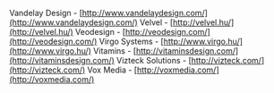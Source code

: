 Vandelay Design - [http://www.vandelaydesign.com/](http://www.vandelaydesign.com/)
Velvel - [http://velvel.hu/](http://velvel.hu/)
Veodesign - [http://veodesign.com/](http://veodesign.com/)
Virgo Systems - [http://www.virgo.hu/](http://www.virgo.hu/)
Vitamins - [http://vitaminsdesign.com/](http://vitaminsdesign.com/)
Vizteck Solutions - [http://vizteck.com/](http://vizteck.com/)
Vox Media - [http://voxmedia.com/](http://voxmedia.com/)